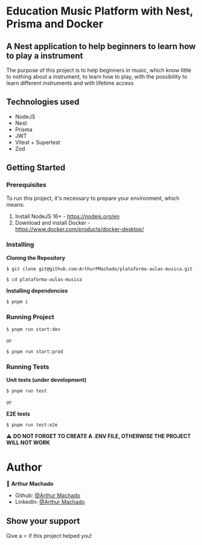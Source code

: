 # Education Music Platform with Nest, Prisma and Docker

## A Nest application to help beginners to learn how to play a instrument

The purpose of this project is to help beginners in music, which know little to nothing about a instrument,
to learn how to play, with the possibility to learn different instruments and with lifetime access

## Technologies used

* NodeJS
* Nest
* Prisma
* JWT
* Vitest + Supertest
* Zod

## Getting Started
### Prerequisites

To run this project, it's necessary to prepare your environment, which means:

1. Install NodeJS 16+ - https://nodejs.org/en
2. Download and install Docker - https://www.docker.com/products/docker-desktop/

### Installing
**Cloning the Repository**
```
$ git clone git@github.com:ArthurPMachado/plataforma-aulas-musica.git

$ cd plataforma-aulas-musica
```
**Installing dependencies**

```
$ pnpm i
```

### Running Project

```
$ pnpm run start:dev
```

_or_

```
$ pnpm run start:prod
```

### Running Tests
**Unit tests (under development)**
```
$ pnpm run test
```

_or_

**E2E tests**
```
$ pnpm run test:e2e
```

⚠️ **DO NOT FORGET TO CREATE A .ENV FILE, OTHERWISE THE PROJECT WILL NOT WORK**

# Author

👤 **Arthur Machado**

- Github: [@Arthur Machado](https://github.com/ArthurPMachado)
- LinkedIn: [@Arthur Machado](https://linkedin.com/in/arthurpmachado)

## Show your support

Give a ⭐️ if this project helped you!
